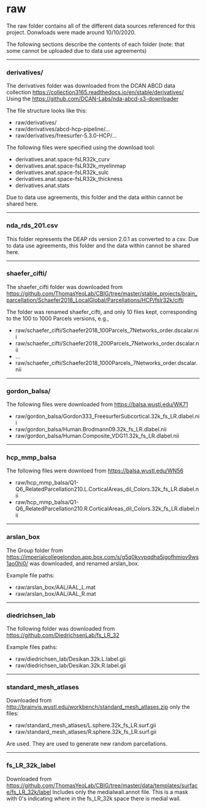 # raw

The raw folder contains all of the different data sources referenced for this project. Donwloads were made around 10/10/2020. 

The following sections describe the contents of each folder (note: that some cannot be uploaded due to data use agreements)

--------------
### derivatives/

The derivatives folder was downloaded from the DCAN ABCD data collection https://collection3165.readthedocs.io/en/stable/derivatives/
Using the https://github.com/DCAN-Labs/nda-abcd-s3-downloader 

The file structure looks like this:

- raw/derivatives/
- raw/derivatives/abcd-hcp-pipeline/...
- raw/derivatives/freesurfer-5.3.0-HCP/...


The following files were specified using the download tool:

- derivatives.anat.space-fsLR32k_curv
- derivatives.anat.space-fsLR32k_myelinmap
- derivatives.anat.space-fsLR32k_sulc
- derivatives.anat.space-fsLR32k_thickness
- derivatives.anat.stats

Due to data use agreements, this folder and the data within cannot be shared here.

-----------------

### nda_rds_201.csv

This folder represents the DEAP rds version 2.0.1 as converted to a csv.
Due to data use agreements, this folder and the data within cannot be shared here.

----------------

### shaefer_cifti/

The shaefer_cifti folder was downloaded from https://github.com/ThomasYeoLab/CBIG/tree/master/stable_projects/brain_parcellation/Schaefer2018_LocalGlobal/Parcellations/HCP/fslr32k/cifti 

The folder was renamed shaefer_cifti, and only 10 files kept, corresponding to the 100 to 1000 Parcels versions, e.g.,

- raw/schaefer_cifti/Schaefer2018_100Parcels_7Networks_order.dscalar.nii
- raw/schaefer_cifti/Schaefer2018_200Parcels_7Networks_order.dscalar.nii
- ...
- raw/schaefer_cifti/Schaefer2018_1000Parcels_7Networks_order.dscalar.nii

------------

### gordon_balsa/

The following files were downloaded from https://balsa.wustl.edu/WK71 

- raw/gordon_balsa/Gordon333_FreesurferSubcortical.32k_fs_LR.dlabel.nii
- raw/gordon_balsa/Human.Brodmann09.32k_fs_LR.dlabel.nii
- raw/gordon_balsa/Human.Composite_VDG11.32k_fs_LR.dlabel.nii

-----------------

### hcp_mmp_balsa

The following files were downloed from https://balsa.wustl.edu/WN56

- raw/hcp_mmp_balsa/Q1-Q6_RelatedParcellation210.L.CorticalAreas_dil_Colors.32k_fs_LR.dlabel.nii
- raw/hcp_mmp_balsa/Q1-Q6_RelatedParcellation210.R.CorticalAreas_dil_Colors.32k_fs_LR.dlabel.nii

-------------------

### arslan_box

The Group folder from https://imperialcollegelondon.app.box.com/s/g5q0kyvpqdha5jgofhmiov9ws1ao0hi0/ was downloaded, and renamed arslan_box.

Example file paths:
- raw/arslan_box/AAL/AAL_L.mat
- raw/arslan_box/AAL/AAL_R.mat

-------------------

### diedrichsen_lab

The following folder was downloaded from https://github.com/DiedrichsenLab/fs_LR_32

Example files paths:
- raw/diedrichsen_lab/Desikan.32k.L.label.gii
- raw/diedrichsen_lab/Desikan.32k.R.label.gii


-------------------

### standard_mesh_atlases

Downloaded from http://brainvis.wustl.edu/workbench/standard_mesh_atlases.zip only the files:

- raw/standard_mesh_atlases/L.sphere.32k_fs_LR.surf.gii
- raw/standard_mesh_atlases/R.sphere.32k_fs_LR.surf.gii

Are used. They are used to generate new random parcellations.

----------------------

### fs_LR_32k_label

Downloaded from https://github.com/ThomasYeoLab/CBIG/tree/master/data/templates/surface/fs_LR_32k/label
Includes only the medialwall.annot file. This is a mask with 0's indicating where in the fs_LR_32k space there is medial wall.